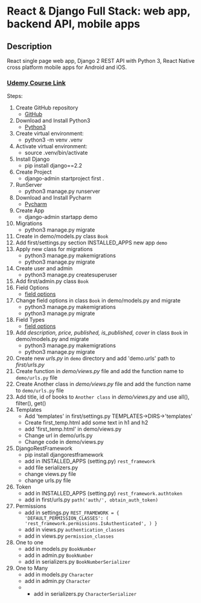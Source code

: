 # React & Django Full Stack: web app, backend API, mobile apps

## Description
React single page web app, Django 2 REST API with Python 3, React Native cross platform mobile apps for Android and iOS.
### [Udemy Course Link](https://www.udemy.com/course/react-django-full-stack)

Steps:
1. Create GitHub repository
   - [GitHub](https://docs.github.com/en/get-started/quickstart/create-a-repo)
2. Download and Install Python3
   - [Python3](https://www.python.org/downloads)
3. Create virtual environment:
   - python3 -m venv .venv
4. Activate virtual environment:
   - source .venv/bin/activate
5. Install Django
   - pip install django==2.2
6. Create Project
   - django-admin startproject first .
7. RunServer
   - python3 manage.py runserver
8. Download and Install Pycharm
   - [Pycharm](https://www.jetbrains.com/pycharm/download)
9. Create App
   - django-admin startapp demo
10. Migrations
    - python3 manage.py migrate
11. Create in demo/models.py class `Book`
12. Add first/settings.py section INSTALLED_APPS new app `demo`
13. Apply new class for migrations
    - python3 manage.py makemigrations
    - python3 manage.py migrate
14. Create user and admin
    - python3 manage.py createsuperuser
15. Add first/admin.py class `Book`
16. Field Options
    - [field options](https://docs.djangoproject.com/en/4.1/ref/models/fields/#field-options)
17. Change field options in class `Book` in demo/models.py and migrate
    - python3 manage.py makemigrations
    - python3 manage.py migrate
18. Field Types
    - [field options](https://docs.djangoproject.com/en/4.1/ref/models/fields/#field-types)
19. Add *description, price, published, is_published, cover* in class `Book` in demo/models.py and migrate
    - python3 manage.py makemigrations
    - python3 manage.py migrate
20. Create new *urls.py* in `demo` directory and add 'demo.urls' path to *first/urls.py*
21. Create function in *demo/views.py* file and add the function name to `demo/urls.py` file
22. Create Another class in *demo/views.py* file and add the function name to `demo/urls.py` file
23. Add title, id of books to `Another class` in *demo/views.py* and use all(), filter(), get()
24. Templates
    - Add 'templates' in first/settings.py TEMPLATES->DIRS->'templates'
    - Create first_temp.html add some text in h1 and h2
    - add 'first_temp.html' in demo/views.py
    - Change url in demo/urls.py 
    - Change code in demo/views.py
25. DjangoRestFramework
    - pip install djangorestframework
    - add in INSTALLED_APPS (setting.py) `rest_framework`
    - add file serializers.py
    - change views.py file
    - change urls.py file
26. Token
    - add in INSTALLED_APPS (setting.py) `rest_framework.authtoken`
    - add in first/urls.py `path('auth/', obtain_auth_token)`
27. Permissions
    - add in settings.py `REST_FRAMEWORK = {
    'DEFAULT_PERMISSION_CLASSES': (
        'rest_framework.permissions.IsAuthenticated',
    )
    }`
    - add in views.py `authentication_classes`
    - add in views.py `permission_classes`
28. One to one
    - add in models.py `BookNumber`
    - add in admin.py `BookNumber`
    - add in serializers.py `BookNumberSerializer`
29. One to Many
    - add in models.py `Character`
    - add in admin.py `Character`
    - - add in serializers.py `CharacterSerializer`